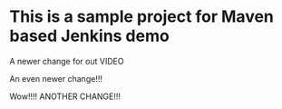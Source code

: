 # This is a sample project for Maven based Jenkins demo

A newer change for out VIDEO

An even newer change!!!

Wow!!!! ANOTHER CHANGE!!!
